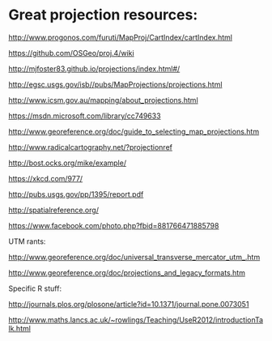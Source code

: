 # Great projection resources: 

http://www.progonos.com/furuti/MapProj/CartIndex/cartIndex.html

https://github.com/OSGeo/proj.4/wiki

http://mjfoster83.github.io/projections/index.html#/

http://egsc.usgs.gov/isb//pubs/MapProjections/projections.html  

http://www.icsm.gov.au/mapping/about_projections.html

https://msdn.microsoft.com/library/cc749633

http://www.georeference.org/doc/guide_to_selecting_map_projections.htm

http://www.radicalcartography.net/?projectionref

http://bost.ocks.org/mike/example/

https://xkcd.com/977/

http://pubs.usgs.gov/pp/1395/report.pdf

http://spatialreference.org/

https://www.facebook.com/photo.php?fbid=881766471885798

UTM rants: 

http://www.georeference.org/doc/universal_transverse_mercator_utm_.htm

http://www.georeference.org/doc/projections_and_legacy_formats.htm




Specific R stuff: 

http://journals.plos.org/plosone/article?id=10.1371/journal.pone.0073051

http://www.maths.lancs.ac.uk/~rowlings/Teaching/UseR2012/introductionTalk.html
